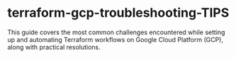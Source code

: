# terraform-gcp-troubleshooting-TIPS
This guide covers the most common challenges encountered while setting up and automating Terraform workflows on Google Cloud Platform (GCP), along with practical resolutions.
